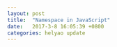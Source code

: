 ```yaml
---
layout: post
title:  "Namespace in JavaScript"
date:   2017-3-8 16:05:39 +0800
categories: helyao update
---
```


